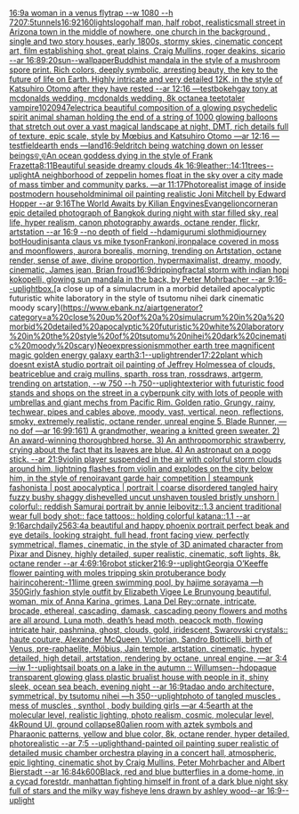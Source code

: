 [16:9](https://www.ebank.nz/aiartgenerator?category=16%3A9)[a woman in a venus flytrap --w 1080 --h 720](https://www.ebank.nz/aiartgenerator?category=a%20woman%20in%20a%20venus%20flytrap%20--w%201080%20--h%20720)[7:5](https://www.ebank.nz/aiartgenerator?category=7%3A5)[tunnels](https://www.ebank.nz/aiartgenerator?category=tunnels)[16:9](https://www.ebank.nz/aiartgenerator?category=16%3A9)[2160](https://www.ebank.nz/aiartgenerator?category=2160)[lights](https://www.ebank.nz/aiartgenerator?category=lights)[logo](https://www.ebank.nz/aiartgenerator?category=logo)[half man, half robot, realistic](https://www.ebank.nz/aiartgenerator?category=half%20man%2C%20half%20robot%2C%20realistic)[small street in Arizona town in the middle of nowhere, one church in the background , single and two story houses, early 1800s, stormy skies, cinematic concept art, film establishing shot, great plains, Craig Mullins, roger deakins, sicario --ar 16:8](https://www.ebank.nz/aiartgenerator?category=small%20street%20in%20Arizona%20town%20in%20the%20middle%20of%20nowhere%2C%20one%20church%20in%20the%20background%20%2C%20single%20and%20two%20story%20houses%2C%20early%201800s%2C%20stormy%20skies%2C%20cinematic%20concept%20art%2C%20film%20establishing%20shot%2C%20great%20plains%2C%20Craig%20Mullins%2C%20roger%20deakins%2C%20sicario%20--ar%2016%3A8)[9:20](https://www.ebank.nz/aiartgenerator?category=9%3A20)[sun](https://www.ebank.nz/aiartgenerator?category=sun)[--wallpaper](https://www.ebank.nz/aiartgenerator?category=--wallpaper)[Buddhist mandala in the style of a mushroom spore print. Rich colors, deeply symbolic, arresting beauty, the key to the future of life on Earth. Highly intricate and very detailed 12K, in the style of Katsuhiro Otomo after they have rested --ar 12:16 —test](https://www.ebank.nz/aiartgenerator?category=Buddhist%20mandala%20in%20the%20style%20of%20a%20mushroom%20spore%20print.%20Rich%20colors%2C%20deeply%20symbolic%2C%20arresting%20beauty%2C%20the%20key%20to%20the%20future%20of%20life%20on%20Earth.%20Highly%20intricate%20and%20very%20detailed%2012K%2C%20in%20the%20style%20of%20Katsuhiro%20Otomo%20after%20they%20have%20rested%20--ar%2012%3A16%20%E2%80%94test)[bokeh](https://www.ebank.nz/aiartgenerator?category=bokeh)[gay tony at mcdonalds wedding, mcdonalds wedding, 8k octane](https://www.ebank.nz/aiartgenerator?category=gay%20tony%20at%20mcdonalds%20wedding%2C%20mcdonalds%20wedding%2C%208k%20octane)[a teetotaler vampire](https://www.ebank.nz/aiartgenerator?category=a%20teetotaler%20vampire)[1020947](https://www.ebank.nz/aiartgenerator?category=1020947)[electric](https://www.ebank.nz/aiartgenerator?category=electric)[a beautiful composition of a glowing psychedelic spirit animal shaman holding the end of a string of 1000 glowing balloons that stretch out over a vast magical landscape at night, DMT,  rich details full of texture, epic scale, style by Mœbius and Katsuhiro Otomo —ar 12:16 —test](https://www.ebank.nz/aiartgenerator?category=a%20beautiful%20composition%20of%20a%20glowing%20psychedelic%20spirit%20animal%20shaman%20holding%20the%20end%20of%20a%20string%20of%201000%20glowing%20balloons%20that%20stretch%20out%20over%20a%20vast%20magical%20landscape%20at%20night%2C%20DMT%2C%20%20rich%20details%20full%20of%20texture%2C%20epic%20scale%2C%20style%20by%20M%C5%93bius%20and%20Katsuhiro%20Otomo%20%E2%80%94ar%2012%3A16%20%E2%80%94test)[field](https://www.ebank.nz/aiartgenerator?category=field)[earth ends —land](https://www.ebank.nz/aiartgenerator?category=earth%20ends%20%E2%80%94land)[16:9](https://www.ebank.nz/aiartgenerator?category=16%3A9)[eldritch being watching down on lesser beings](https://www.ebank.nz/aiartgenerator?category=eldritch%20being%20watching%20down%20on%20lesser%20beings)[ଵ˛̼ଵ](https://www.ebank.nz/aiartgenerator?category=%E0%AC%B5%CB%9B%CC%BC%E0%AC%B5)[An ocean goddess dying in the style of Frank Frazetta](https://www.ebank.nz/aiartgenerator?category=An%20ocean%20goddess%20dying%20in%20the%20style%20of%20Frank%20Frazetta)[8:11](https://www.ebank.nz/aiartgenerator?category=8%3A11)[Beautiful seaside dreamy clouds 4k 16:9](https://www.ebank.nz/aiartgenerator?category=Beautiful%20seaside%20dreamy%20clouds%204k%2016%3A9)[leather::](https://www.ebank.nz/aiartgenerator?category=leather%3A%3A)[14:11](https://www.ebank.nz/aiartgenerator?category=14%3A11)[trees](https://www.ebank.nz/aiartgenerator?category=trees)[--uplight](https://www.ebank.nz/aiartgenerator?category=--uplight)[A neighborhood of zeppelin homes float in the sky over a city made of mass timber and community parks. —ar 11:17](https://www.ebank.nz/aiartgenerator?category=A%20neighborhood%20of%20zeppelin%20homes%20float%20in%20the%20sky%20over%20a%20city%20made%20of%20mass%20timber%20and%20community%20parks.%20%E2%80%94ar%2011%3A17)[Photorealist image of inside postmodern household](https://www.ebank.nz/aiartgenerator?category=Photorealist%20image%20of%20inside%20postmodern%20household)[minimal oil painting realistic Joni Mitchell by Edward Hopper --ar 9:16](https://www.ebank.nz/aiartgenerator?category=minimal%20oil%20painting%20realistic%20Joni%20Mitchell%20by%20Edward%20Hopper%20--ar%209%3A16)[The World Awaits by Kilian Eng](https://www.ebank.nz/aiartgenerator?category=The%20World%20Awaits%20by%20Kilian%20Eng)[vines](https://www.ebank.nz/aiartgenerator?category=vines)[Evangelion](https://www.ebank.nz/aiartgenerator?category=Evangelion)[corner](https://www.ebank.nz/aiartgenerator?category=corner)[an epic detailed photograph of Bangkok during night with star filled sky, real life, hyper realism, canon photography awards, octane render, flickr, artstation --ar 16:9 --no depth of field --hd](https://www.ebank.nz/aiartgenerator?category=an%20epic%20detailed%20photograph%20of%20Bangkok%20during%20night%20with%20star%20filled%20sky%2C%20real%20life%2C%20hyper%20realism%2C%20canon%20photography%20awards%2C%20octane%20render%2C%20flickr%2C%20artstation%20--ar%2016%3A9%20--no%20depth%20of%20field%20--hd)[amigurumi sloth](https://www.ebank.nz/aiartgenerator?category=amigurumi%20sloth)[midjourney bot](https://www.ebank.nz/aiartgenerator?category=midjourney%20bot)[Houdini](https://www.ebank.nz/aiartgenerator?category=Houdini)[santa claus vs mike tyson](https://www.ebank.nz/aiartgenerator?category=santa%20claus%20vs%20mike%20tyson)[Frank](https://www.ebank.nz/aiartgenerator?category=Frank)[oni,iron](https://www.ebank.nz/aiartgenerator?category=oni%2Ciron)[palace covered in moss and moonflowers, aurora borealis, morning, trending on Artstation, octane render, sense of awe, divine proportion, hypermaximalist, dreamy, moody, cinematic, James jean, Brian froud](https://www.ebank.nz/aiartgenerator?category=palace%20covered%20in%20moss%20and%20moonflowers%2C%20aurora%20borealis%2C%20morning%2C%20trending%20on%20Artstation%2C%20octane%20render%2C%20sense%20of%20awe%2C%20divine%20proportion%2C%20hypermaximalist%2C%20dreamy%2C%20moody%2C%20cinematic%2C%20James%20jean%2C%20Brian%20froud)[16:9](https://www.ebank.nz/aiartgenerator?category=16%3A9)[dripping](https://www.ebank.nz/aiartgenerator?category=dripping)[fractal storm with indian hopi kokopelli, glowing sun mandala in the back, by Peter Mohrbacher  --ar 9:16](https://www.ebank.nz/aiartgenerator?category=fractal%20storm%20with%20indian%20hopi%20kokopelli%2C%20glowing%20sun%20mandala%20in%20the%20back%2C%20by%20Peter%20Mohrbacher%20%20--ar%209%3A16)[--uplight](https://www.ebank.nz/aiartgenerator?category=--uplight)[box.](https://www.ebank.nz/aiartgenerator?category=box.)[a close up of a simulacrum in a morbid detailed apocalyptic futuristic white laboratory in the style of tsutomu nihei dark cinematic moody scary](https://www.ebank.nz/aiartgenerator?category=a%20close%20up%20of%20a%20simulacrum%20in%20a%20morbid%20detailed%20apocalyptic%20futuristic%20white%20laboratory%20in%20the%20style%20of%20tsutomu%20nihei%20dark%20cinematic%20moody%20scary)[Neoexpressionism](https://www.ebank.nz/aiartgenerator?category=Neoexpressionism)[mother earth tree magnificent magic golden energy galaxy earth](https://www.ebank.nz/aiartgenerator?category=mother%20earth%20tree%20magnificent%20magic%20golden%20energy%20galaxy%20earth)[3:1](https://www.ebank.nz/aiartgenerator?category=3%3A1)[--uplight](https://www.ebank.nz/aiartgenerator?category=--uplight)[render](https://www.ebank.nz/aiartgenerator?category=render)[17:22](https://www.ebank.nz/aiartgenerator?category=17%3A22)[plant which doesnt exist](https://www.ebank.nz/aiartgenerator?category=plant%20which%20doesnt%20exist)[A studio portrait oil painting of Jeffrey Holmes](https://www.ebank.nz/aiartgenerator?category=A%20studio%20portrait%20oil%20painting%20of%20Jeffrey%20Holmes)[sea of clouds, beatriceblue and craig mullins, sparth, ross tran, rossdraws, artgerm, trending on artstation, --w 750 --h 750](https://www.ebank.nz/aiartgenerator?category=sea%20of%20clouds%2C%20beatriceblue%20and%20craig%20mullins%2C%20sparth%2C%20ross%20tran%2C%20rossdraws%2C%20artgerm%2C%20trending%20on%20artstation%2C%20--w%20750%20--h%20750)[--uplight](https://www.ebank.nz/aiartgenerator?category=--uplight)[exterior with futuristic food stands and shops on the street in a cyberpunk city with lots of people with umbrellas and giant mechs from Pacific Rim. Golden ratio, Grungy, rainy, techwear, pipes and cables above, moody, vast, vertical, neon, reflections, smoky, extremely realistic, octane render, unreal engine 5, Blade Runner, —no dof —ar 16:9](https://www.ebank.nz/aiartgenerator?category=exterior%20with%20futuristic%20food%20stands%20and%20shops%20on%20the%20street%20in%20a%20cyberpunk%20city%20with%20lots%20of%20people%20with%20umbrellas%20and%20giant%20mechs%20from%20Pacific%20Rim.%20Golden%20ratio%2C%20Grungy%2C%20rainy%2C%20techwear%2C%20pipes%20and%20cables%20above%2C%20moody%2C%20vast%2C%20vertical%2C%20neon%2C%20reflections%2C%20smoky%2C%20extremely%20realistic%2C%20octane%20render%2C%20unreal%20engine%205%2C%20Blade%20Runner%2C%20%E2%80%94no%20dof%20%E2%80%94ar%2016%3A9)[9:16](https://www.ebank.nz/aiartgenerator?category=9%3A16)[1) A grandmother, wearing a knitted green sweater.  2) An award-winning thoroughbred horse.  3) An anthropomorphic strawberry, crying about the fact that its leaves are blue.  4) An astronaut on a pogo stick.  --ar 21:9](https://www.ebank.nz/aiartgenerator?category=1%29%20A%20grandmother%2C%20wearing%20a%20knitted%20green%20sweater.%20%202%29%20An%20award-winning%20thoroughbred%20horse.%20%203%29%20An%20anthropomorphic%20strawberry%2C%20crying%20about%20the%20fact%20that%20its%20leaves%20are%20blue.%20%204%29%20An%20astronaut%20on%20a%20pogo%20stick.%20%20--ar%2021%3A9)[violin player suspended in the air with colorful storm clouds around him, lightning flashes from violin and explodes on the city below him, in the style of renoir](https://www.ebank.nz/aiartgenerator?category=violin%20player%20suspended%20in%20the%20air%20with%20colorful%20storm%20clouds%20around%20him%2C%20lightning%20flashes%20from%20violin%20and%20explodes%20on%20the%20city%20below%20him%2C%20in%20the%20style%20of%20renoir)[avant garde hair competition | steampunk fashonista | post apocalyptica | portrait | coarse disordered tangled hairy fuzzy bushy shaggy dishevelled uncut unshaven tousled bristly unshorn | colorful:: reddish Samurai portrait by annie leibovitz::1.3 ancient traditional wear full body shot:: face tattoos:: holding colorful katana::1.1  --ar 9:16](https://www.ebank.nz/aiartgenerator?category=avant%20garde%20hair%20competition%20%7C%20steampunk%20fashonista%20%7C%20post%20apocalyptica%20%7C%20portrait%20%7C%20coarse%20disordered%20tangled%20hairy%20fuzzy%20bushy%20shaggy%20dishevelled%20uncut%20unshaven%20tousled%20bristly%20unshorn%20%7C%20colorful%3A%3A%20reddish%20Samurai%20portrait%20by%20annie%20leibovitz%3A%3A1.3%20ancient%20traditional%20wear%20full%20body%20shot%3A%3A%20face%20tattoos%3A%3A%20holding%20colorful%20katana%3A%3A1.1%20%20--ar%209%3A16)[archdaily](https://www.ebank.nz/aiartgenerator?category=archdaily)[256](https://www.ebank.nz/aiartgenerator?category=256)[3:4](https://www.ebank.nz/aiartgenerator?category=3%3A4)[a beautiful and happy phoenix portrait perfect beak and eye details, looking straight, full head, front facing view, perfectly symmetrical, flames, cinematic, in the style of 3D animated character from Pixar and Disney, highly detailed, super realistic, cinematic, soft lights, 8k, octane render --ar 4:6](https://www.ebank.nz/aiartgenerator?category=a%20beautiful%20and%20happy%20phoenix%20portrait%20perfect%20beak%20and%20eye%20details%2C%20looking%20straight%2C%20full%20head%2C%20front%20facing%20view%2C%20perfectly%20symmetrical%2C%20flames%2C%20cinematic%2C%20in%20the%20style%20of%203D%20animated%20character%20from%20Pixar%20and%20Disney%2C%20highly%20detailed%2C%20super%20realistic%2C%20cinematic%2C%20soft%20lights%2C%208k%2C%20octane%20render%20--ar%204%3A6)[9:16](https://www.ebank.nz/aiartgenerator?category=9%3A16)[robot sticker](https://www.ebank.nz/aiartgenerator?category=robot%20sticker)[2](https://www.ebank.nz/aiartgenerator?category=2)[16:9](https://www.ebank.nz/aiartgenerator?category=16%3A9)[--uplight](https://www.ebank.nz/aiartgenerator?category=--uplight)[Georgia O’Keeffe flower painting with moles tripping skin protuberance body hair](https://www.ebank.nz/aiartgenerator?category=Georgia%20O%E2%80%99Keeffe%20flower%20painting%20with%20moles%20tripping%20skin%20protuberance%20body%20hair)[incoherent:-1](https://www.ebank.nz/aiartgenerator?category=incoherent%3A-1)[1](https://www.ebank.nz/aiartgenerator?category=1)[lime green swimming pool, by hajime sorayama —h 350](https://www.ebank.nz/aiartgenerator?category=lime%20green%20swimming%20pool%2C%20by%20hajime%20sorayama%20%E2%80%94h%20350)[Girly fashion style outfit by Elizabeth Vigee Le Brun](https://www.ebank.nz/aiartgenerator?category=Girly%20fashion%20style%20outfit%20by%20Elizabeth%20Vigee%20Le%20Brun)[young beautiful, woman, mix of Anna Karina, grimes, Lana Del Rey::ornate, intricate, brocade, ethereal, cascading, damask, cascading peony flowers and moths are all around, Luna moth, death’s head moth, peacock moth, flowing intricate hair, pashmina, ghost, clouds, gold, iridescent, Swarovski crystals:: haute couture, Alexander McQueen, Victorian, Sandro Botticelli, birth of Venus, pre-raphaelite, Möbius, Jain temple, artstation, cinematic, hyper detailed, high detail, artstation, rendering by octane, unreal engine, —ar 3:4 —iw 1](https://www.ebank.nz/aiartgenerator?category=young%20beautiful%2C%20woman%2C%20mix%20of%20Anna%20Karina%2C%20grimes%2C%20Lana%20Del%20Rey%3A%3Aornate%2C%20intricate%2C%20brocade%2C%20ethereal%2C%20cascading%2C%20damask%2C%20cascading%20peony%20flowers%20and%20moths%20are%20all%20around%2C%20Luna%20moth%2C%20death%E2%80%99s%20head%20moth%2C%20peacock%20moth%2C%20flowing%20intricate%20hair%2C%20pashmina%2C%20ghost%2C%20clouds%2C%20gold%2C%20iridescent%2C%20Swarovski%20crystals%3A%3A%20haute%20couture%2C%20Alexander%20McQueen%2C%20Victorian%2C%20Sandro%20Botticelli%2C%20birth%20of%20Venus%2C%20pre-raphaelite%2C%20M%C3%B6bius%2C%20Jain%20temple%2C%20artstation%2C%20cinematic%2C%20hyper%20detailed%2C%20high%20detail%2C%20artstation%2C%20rendering%20by%20octane%2C%20unreal%20engine%2C%20%E2%80%94ar%203%3A4%20%E2%80%94iw%201)[--uplight](https://www.ebank.nz/aiartgenerator?category=--uplight)[sail boats on a lake in the autumn :: Willumsen](https://www.ebank.nz/aiartgenerator?category=sail%20boats%20on%20a%20lake%20in%20the%20autumn%20%3A%3A%20Willumsen)[--hd](https://www.ebank.nz/aiartgenerator?category=--hd)[opaque transparent glowing glass plastic brualist house with people in it, shiny sleek, ocean sea beach, evening night --ar 16:9](https://www.ebank.nz/aiartgenerator?category=opaque%20transparent%20glowing%20glass%20plastic%20brualist%20house%20with%20people%20in%20it%2C%20shiny%20sleek%2C%20ocean%20sea%20beach%2C%20evening%20night%20--ar%2016%3A9)[tadao ando architecture, symmetrical, by tsutomu nihei —h 350](https://www.ebank.nz/aiartgenerator?category=tadao%20ando%20architecture%2C%20symmetrical%2C%20by%20tsutomu%20nihei%20%E2%80%94h%20350)[--uplight](https://www.ebank.nz/aiartgenerator?category=--uplight)[photo of tangled muscles , mess of muscles , synthol , body building girls —ar 4:5](https://www.ebank.nz/aiartgenerator?category=photo%20of%20tangled%20muscles%20%2C%20mess%20of%20muscles%20%2C%20synthol%20%2C%20body%20building%20girls%20%E2%80%94ar%204%3A5)[earth at the molecular level, realistic lighting, photo realism, cosmic, molecular level, 4k](https://www.ebank.nz/aiartgenerator?category=earth%20at%20the%20molecular%20level%2C%20realistic%20lighting%2C%20photo%20realism%2C%20cosmic%2C%20molecular%20level%2C%204k)[Round UI, ground collapse](https://www.ebank.nz/aiartgenerator?category=Round%20UI%2C%20ground%20collapse)[80](https://www.ebank.nz/aiartgenerator?category=80)[alien room with aztek symbols and Pharaonic patterns, yellow and blue color, 8k, octane render, hyper detailed, photorealistic --ar 7:5 --uplight](https://www.ebank.nz/aiartgenerator?category=alien%20room%20with%20aztek%20symbols%20and%20Pharaonic%20patterns%2C%20yellow%20and%20blue%20color%2C%208k%2C%20octane%20render%2C%20hyper%20detailed%2C%20photorealistic%20--ar%207%3A5%20--uplight)[hand-painted oil painting super realistic of detailed music chamber orchestra playing in a concert hall, atmospheric, epic lighting, cinematic shot by Craig Mullins, Peter Mohrbacher and Albert Bierstadt --ar 16:8](https://www.ebank.nz/aiartgenerator?category=hand-painted%20oil%20painting%20super%20realistic%20of%20detailed%20music%20chamber%20orchestra%20playing%20in%20a%20concert%20hall%2C%20atmospheric%2C%20epic%20lighting%2C%20cinematic%20shot%20by%20Craig%20Mullins%2C%20Peter%20Mohrbacher%20and%20Albert%20Bierstadt%20--ar%2016%3A8)[4k](https://www.ebank.nz/aiartgenerator?category=4k)[600](https://www.ebank.nz/aiartgenerator?category=600)[Black, red and blue butterflies in a dome-home, in a cycad forest](https://www.ebank.nz/aiartgenerator?category=Black%2C%20red%20and%20blue%20butterflies%20in%20a%20dome-home%2C%20in%20a%20cycad%20forest)[dr. manhattan fighting himself in front of a dark blue night sky full of stars and the milky way fisheye lens drawn by ashley wood--ar 16:9](https://www.ebank.nz/aiartgenerator?category=dr.%20manhattan%20fighting%20himself%20in%20front%20of%20a%20dark%20blue%20night%20sky%20full%20of%20stars%20and%20the%20milky%20way%20fisheye%20lens%20drawn%20by%20ashley%20wood--ar%2016%3A9)[--uplight](https://www.ebank.nz/aiartgenerator?category=--uplight)